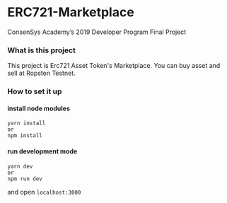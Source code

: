 # ERC721-Marketplace
ConsenSys Academy’s 2019 Developer Program Final Project

### What is this project

This project is Erc721 Asset Token's Marketplace.
You can buy asset and sell at Ropsten Testnet.

### How to set it up

#### install node modules
```
yarn install
or
npm install
```

#### run development mode
```
yarn dev
or
npm run dev
```

and open `localhost:3000`
